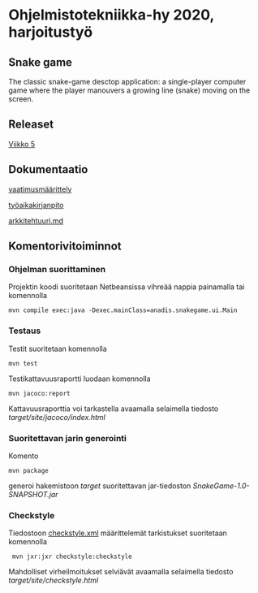 # Ohjelmistotekniikka-hy 2020, harjoitustyö

## Snake game

The classic snake-game desctop application: a single-player computer game where the player manouvers a growing line (snake) moving on the screen.

## Releaset
[Viikko 5](https://github.com/anadis504/ot-harjoitustyo/releases/tag/Viikko5)

## Dokumentaatio
[vaatimusmäärittely](https://github.com/anadis504/ot-harjoitustyo/blob/master/dokumentaatio/vaatimusm%C3%A4%C3%A4rittely.md)

[työaikakirjanpito](https://github.com/anadis504/ot-harjoitustyo/blob/master/dokumentaatio/tyoaikakirjanpito.md)

[arkkitehtuuri.md](https://github.com/anadis504/ot-harjoitustyo/blob/master/dokumentaatio/arkkitehtuuri.md)

## Komentorivitoiminnot

### Ohjelman suorittaminen

Projektin koodi suoritetaan Netbeansissa vihreää nappia painamalla tai komennolla 

```
mvn compile exec:java -Dexec.mainClass=anadis.snakegame.ui.Main
```

### Testaus

Testit suoritetaan komennolla

```
mvn test
```

Testikattavuusraportti luodaan komennolla

```
mvn jacoco:report
```

Kattavuusraporttia voi tarkastella avaamalla selaimella tiedosto _target/site/jacoco/index.html_

### Suoritettavan jarin generointi

Komento

```
mvn package
```

generoi hakemistoon _target_ suoritettavan jar-tiedoston _SnakeGame-1.0-SNAPSHOT.jar_

### Checkstyle

Tiedostoon [checkstyle.xml](https://github.com/anadis504/ot-harjoitustyo/blob/master/SnakeGame/checkstyle.xml) määrittelemät tarkistukset suoritetaan komennolla

```
 mvn jxr:jxr checkstyle:checkstyle
```

Mahdolliset virheilmoitukset selviävät avaamalla selaimella tiedosto _target/site/checkstyle.html_
